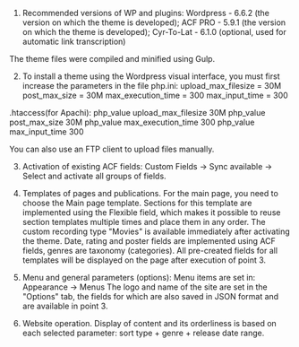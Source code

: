 1. Recommended versions of WP and plugins:
Wordpress - 6.6.2 (the version on which the theme is developed);
ACF PRO - 5.9.1 (the version on which the theme is developed);
Cyr-To-Lat - 6.1.0 (optional, used for automatic link transcription)

The theme files were compiled and minified using Gulp.

2. To install a theme using the Wordpress visual interface, you must first increase the parameters in the file
php.ini:
  upload_max_filesize = 30M
  post_max_size = 30M
  max_execution_time = 300
  max_input_time = 300

.htaccess(for Apachi):
  php_value upload_max_filesize 30M
  php_value post_max_size 30M
  php_value max_execution_time 300
  php_value max_input_time 300

You can also use an FTP client to upload files manually.


3. Activation of existing ACF fields:
Custom Fields -> Sync available -> Select and activate all groups of fields.


4. Templates of pages and publications.
For the main page, you need to choose the Main page template.
Sections for this template are implemented using the Flexible field, which makes it possible to reuse section templates multiple times and place them in any order.
The custom recording type "Movies" is available immediately after activating the theme. Date, rating and poster fields are implemented using ACF fields, genres are taxonomy (categories). 
All pre-created fields for all templates will be displayed on the page after execution of point 3.


5. Menu and general parameters (options):
Menu items are set in: Appearance -> Menus
The logo and name of the site are set in the "Options" tab, the fields for which are also saved in JSON format and are available in point 3.

6. Website operation.
Display of content and its orderliness is based on each selected parameter: sort type + genre + release date range.